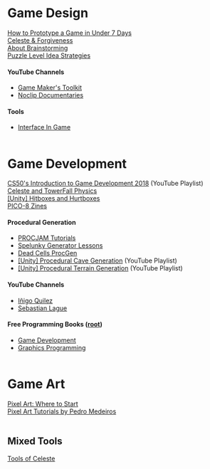 # Game Design
[How to Prototype a Game in Under 7 Days](https://www.gamedeveloper.com/disciplines/how-to-prototype-a-game-in-under-7-days)<br>
[Celeste & Forgiveness](https://maddythorson.medium.com/celeste-forgiveness-31e4a40399f1)<br>
[About Brainstorming](https://www.atlassian.com/work-management/project-collaboration/brainstorming)<br>
[Puzzle Level Idea Strategies](https://cwpat.me/misc/puzzle-level-idea-strategies/)<br>

#### YouTube Channels
- [Game Maker's Toolkit](https://www.youtube.com/@GMTK)<br>
- [Noclip Documentaries](https://www.youtube.com/@NoclipDocs)<br>

#### Tools
- [Interface In Game](https://interfaceingame.com/)<br><br>

# Game Development
[CS50's Introduction to Game Development 2018](https://www.youtube.com/playlist?list=PLhQjrBD2T383Vx9-4vJYFsJbvZ_D17Qzh) (YouTube Playlist)<br>
[Celeste and TowerFall Physics](https://maddythorson.medium.com/celeste-and-towerfall-physics-d24bd2ae0fc5)<br>
[[Unity] Hitboxes and Hurtboxes](https://strangewire.blogspot.com/2018/05/hitboxes-and-hurtboxes-in-unity.html)<br>
[PICO-8 Zines](https://sectordub.itch.io/pico-8-fanzine-1)<br>

#### Procedural Generation
- [PROCJAM Tutorials](https://www.procjam.com/tutorials/)<br>
- [Spelunky Generator Lessons](https://tinysubversions.com/spelunkyGen/)<br>
- [Dead Cells ProcGen](https://www.gamedeveloper.com/design/building-the-level-design-of-a-procedurally-generated-metroidvania-a-hybrid-approach-)<br>
- [[Unity] Procedural Cave Generation](https://www.youtube.com/watch?v=v7yyZZjF1z4&list=PLFt_AvWsXl0eTHFZ2XPkM6gLK8XdsdzNl&index=20) (YouTube Playlist)<br>
- [[Unity] Procedural Terrain Generation](https://www.youtube.com/playlist?list=PLFt_AvWsXl0eBW2EiBtl_sxmDtSgZBxB3) (YouTube Playlist)<br>

#### YouTube Channels
- [Iñigo Quilez](https://www.youtube.com/@InigoQuilez)<br>
- [Sebastian Lague](https://www.youtube.com/@SebastianLague)<br>

#### Free Programming Books ([root](https://github.com/EbookFoundation/free-programming-books))<br>
- [Game Development](https://github.com/EbookFoundation/free-programming-books/blob/main/books/free-programming-books-subjects.md#game-development)<br>
- [Graphics Programming](https://github.com/EbookFoundation/free-programming-books/blob/main/books/free-programming-books-subjects.md#graphics-programming)<br><br>

# Game Art
[Pixel Art: Where to Start](https://lospec.com/articles/pixel-art-where-to-start/)<br>
[Pixel Art Tutorials by Pedro Medeiros](https://lospec.com/pixel-art-tutorials/author/pedro-medeiros)<br><br>

## Mixed Tools
[Tools of Celeste](https://celestegame.tumblr.com/tools)<br><br>

<!-- []()<br> -->
<!-- [Contribution guidelines for this project](docs/CONTRIBUTING.md) -->
